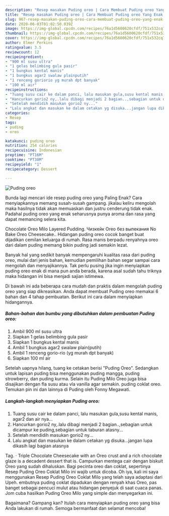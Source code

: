 ```yaml
---
description: "Resep masakan Puding oreo | Cara Membuat Puding oreo Yang Enak dan Simpel"
title: "Resep masakan Puding oreo | Cara Membuat Puding oreo Yang Enak dan Simpel"
slug: 967-resep-masakan-puding-oreo-cara-membuat-puding-oreo-yang-enak-dan-simpel
date: 2020-06-03T01:02:50.039Z
image: https://img-global.cpcdn.com/recipes/76a1d5600620cfdf/751x532cq70/puding-oreo-foto-resep-utama.jpg
thumbnail: https://img-global.cpcdn.com/recipes/76a1d5600620cfdf/751x532cq70/puding-oreo-foto-resep-utama.jpg
cover: https://img-global.cpcdn.com/recipes/76a1d5600620cfdf/751x532cq70/puding-oreo-foto-resep-utama.jpg
author: Elmer Perkins
ratingvalue: 3.5
reviewcount: 12
recipeingredient:
- "900 ml susu ultra"
- "1 gelas belimbing gula pasir"
- "1 bungkus kental manis"
- "1 bungkus agar2 swalaw plainputih"
- "1 renceng goriorio yg murah dpt banyak"
- "100 ml air"
recipeinstructions:
- "Tuang susu cair ke dalam panci, lalu masukan gula,susu kental manis, agar2 dan air nya..."
- "Hancurkan gorio2 ny,.lalu dibagi menjadi 2 bagian..,sebagian untuk dicampur ke puding,sebagian untuk taburan atasny..."
- "Setelah mendidih masukan gorio2 ny..."
- "Lalu angkat dan masukan ke dalam cetakan yg disuka...jangan lupa dikasih lagi bagian atasnya"
categories:
- Resep
tags:
- puding
- oreo

katakunci: puding oreo 
nutrition: 254 calories
recipecuisine: Indonesian
preptime: "PT16M"
cooktime: "PT30M"
recipeyield: "1"
recipecategory: Dessert

---
```



![Puding oreo](https://img-global.cpcdn.com/recipes/76a1d5600620cfdf/751x532cq70/puding-oreo-foto-resep-utama.jpg)

Bunda lagi mencari ide resep puding oreo yang Paling Enak? Cara menyiapkannya memang susah-susah gampang. jikalau keliru mengolah maka hasilnya tidak akan memuaskan dan justru cenderung tidak enak. Padahal puding oreo yang enak seharusnya punya aroma dan rasa yang dapat memancing selera kita.

Chocolate Oreo Milo Layered Pudding. Чизкейк Oreo без выпекания No Bake Oreo Cheesecake.. Hidangan puding oreo cocok banget buat dijadikan cemilan keluarga di rumah. Rasa manis berpadu renyahnya oreo dari dalam puding memang bikin puding jadi semakin lezat.

Banyak hal yang sedikit banyak mempengaruhi kualitas rasa dari puding oreo, mulai dari jenis bahan, kemudian pemilihan bahan segar sampai cara mengolah dan menyajikannya. Tak perlu pusing jika ingin menyiapkan puding oreo enak di mana pun anda berada, karena asal sudah tahu triknya maka hidangan ini bisa menjadi sajian istimewa.


Di bawah ini ada beberapa cara mudah dan praktis dalam mengolah puding oreo yang siap dikreasikan. Anda dapat membuat Puding oreo memakai 6 bahan dan 4 tahap pembuatan. Berikut ini cara dalam menyiapkan hidangannya.

<!--inarticleads1-->

##### Bahan-bahan dan bumbu yang dibutuhkan dalam pembuatan Puding oreo:

1. Ambil 900 ml susu ultra
1. Siapkan 1 gelas belimbing gula pasir
1. Siapkan 1 bungkus kental manis
1. Ambil 1 bungkus agar2 swalaw plain(putih)
1. Ambil 1 renceng gorio-rio (yg murah dpt banyak)
1. Siapkan 100 ml air


Setelah uapnya hilang, tuang ke cetakan berisi &#34;Puding Oreo&#34;. Sedangkan untuk lapisan puding bisa menggunakan puding mangga, puding strowberry, dan puding kurma. Selain itu Puding Milo Oreo juga bisa disajikan dengan fla susu atau vla vanilla agar semakin. puding coklat oreo. Temukan pin ini dan lainnya di Puding oleh Fonny Megawati. 

<!--inarticleads2-->

##### Langkah-langkah menyiapkan Puding oreo:

1. Tuang susu cair ke dalam panci, lalu masukan gula,susu kental manis, agar2 dan air nya...
1. Hancurkan gorio2 ny,.lalu dibagi menjadi 2 bagian..,sebagian untuk dicampur ke puding,sebagian untuk taburan atasny...
1. Setelah mendidih masukan gorio2 ny...
1. Lalu angkat dan masukan ke dalam cetakan yg disuka...jangan lupa dikasih lagi bagian atasnya


Tag. · Triple Chocolate Cheesecake with an Oreo crust and a rich chocolate glaze is a decadent dessert that is. Campurkan mentega cair dengan biskuit Oreo yang sudah dihaluskan. Bagi pecinta oreo dan coklat, sepertinya Resep Puding Oreo Coklat Milo ini wajib untuk dicoba. Oh iya, kali ini saya menggunakan Resep Puding Oreo Coklat Milo yang telah saya adaptasi dari Upeh. embutnya puding coklat dipadukan dengan renyah khas Oreo, pas banget sebagai pencuci mulut atau hidangan penyejuk di saat cuaca panas. Jom cuba hasilkan Puding Oreo Milo yang simple dan menyegarkan ini. 

Bagaimana? Gampang kan? Itulah cara menyiapkan puding oreo yang bisa Anda lakukan di rumah. Semoga bermanfaat dan selamat mencoba!
